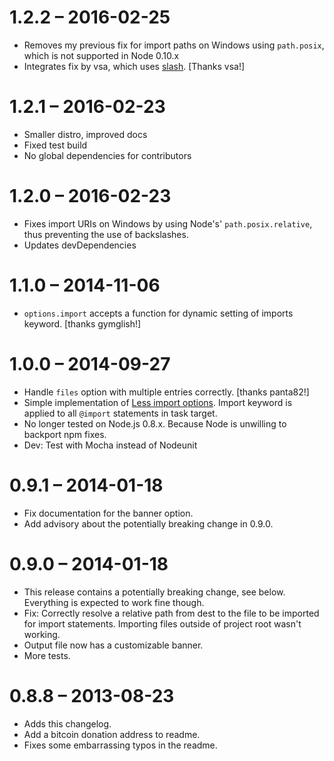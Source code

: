 # 1.2.2 – 2016-02-25

- Removes my previous fix for import paths on Windows using `path.posix`, which is not supported in Node 0.10.x
- Integrates fix by vsa, which uses [slash](https://github.com/sindresorhus/slash). [Thanks vsa!]

# 1.2.1 – 2016-02-23

- Smaller distro, improved docs
- Fixed test build
- No global dependencies for contributors

# 1.2.0 – 2016-02-23

- Fixes import URIs on Windows by using Node's' `path.posix.relative`, thus preventing the use of backslashes.
- Updates devDependencies


# 1.1.0 – 2014-11-06

- `options.import` accepts a function for dynamic setting of imports keyword. [thanks gymglish!]

# 1.0.0 – 2014-09-27

- Handle `files` option with multiple entries correctly. [thanks panta82!]
- Simple implementation of [Less import options](https://github.com/MarcDiethelm/grunt-less-imports#options). Import keyword is applied to all `@import` statements in task target.
- No longer tested on Node.js 0.8.x. Because Node is unwilling to backport npm fixes.
- Dev: Test with Mocha instead of Nodeunit

# 0.9.1 – 2014-01-18

- Fix documentation for the banner option.
- Add advisory about the potentially breaking change in 0.9.0.

# 0.9.0 – 2014-01-18

- This release contains a potentially breaking change, see below. Everything is expected to work fine though.
- Fix: Correctly resolve a relative path from dest to the file to be imported for import statements. Importing files outside of project root wasn't working.
- Output file now has a customizable banner.
- More tests.

# 0.8.8 – 2013-08-23

- Adds this changelog.
- Add a bitcoin donation address to readme.
- Fixes some embarrassing typos in the readme.
